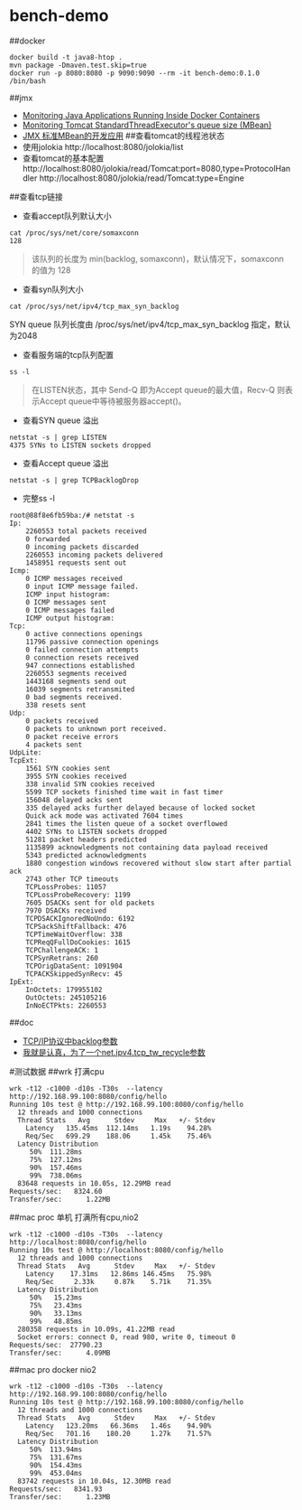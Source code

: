 # bench-demo
##docker
```
docker build -t java8-htop .
mvn package -Dmaven.test.skip=true
docker run -p 8080:8080 -p 9090:9090 --rm -it bench-demo:0.1.0 /bin/bash
```
##jmx
- [Monitoring Java Applications Running Inside Docker Containers](http://www.jamasoftware.com/blog/monitoring-java-applications/)
- [Monitoring Tomcat StandardThreadExecutor's queue size (MBean)](http://stackoverflow.com/questions/26073272/monitoring-tomcat-standardthreadexecutors-queue-size-mbean)
- [JMX 标准MBean的开发应用](http://topmanopensource.iteye.com/blog/518415)
##查看tomcat的线程池状态
- 使用jolokia
http://localhost:8080/jolokia/list
- 查看tomcat的基本配置
http://localhost:8080/jolokia/read/Tomcat:port=8080,type=ProtocolHandler
http://localhost:8080/jolokia/read/Tomcat:type=Engine

##查看tcp链接
- 查看accept队列默认大小
```
cat /proc/sys/net/core/somaxconn
128
```
>该队列的长度为 min(backlog, somaxconn)，默认情况下，somaxconn 的值为 128
- 查看syn队列大小
```
cat /proc/sys/net/ipv4/tcp_max_syn_backlog
```
SYN queue 队列长度由 /proc/sys/net/ipv4/tcp_max_syn_backlog 指定，默认为2048
- 查看服务端的tcp队列配置
```
ss -l
```
>在LISTEN状态，其中 Send-Q 即为Accept queue的最大值，Recv-Q 则表示Accept queue中等待被服务器accept()。
- 查看SYN queue 溢出
```
netstat -s | grep LISTEN
4375 SYNs to LISTEN sockets dropped
```
- 查看Accept queue 溢出
```
netstat -s | grep TCPBacklogDrop
```
- 完整ss -l
```
root@88f8e6fb59ba:/# netstat -s
Ip:
    2260553 total packets received
    0 forwarded
    0 incoming packets discarded
    2260553 incoming packets delivered
    1458951 requests sent out
Icmp:
    0 ICMP messages received
    0 input ICMP message failed.
    ICMP input histogram:
    0 ICMP messages sent
    0 ICMP messages failed
    ICMP output histogram:
Tcp:
    0 active connections openings
    11796 passive connection openings
    0 failed connection attempts
    0 connection resets received
    947 connections established
    2260553 segments received
    1443168 segments send out
    16039 segments retransmited
    0 bad segments received.
    338 resets sent
Udp:
    0 packets received
    0 packets to unknown port received.
    0 packet receive errors
    4 packets sent
UdpLite:
TcpExt:
    1561 SYN cookies sent
    3955 SYN cookies received
    338 invalid SYN cookies received
    5599 TCP sockets finished time wait in fast timer
    156048 delayed acks sent
    335 delayed acks further delayed because of locked socket
    Quick ack mode was activated 7604 times
    2841 times the listen queue of a socket overflowed
    4402 SYNs to LISTEN sockets dropped
    51281 packet headers predicted
    1135899 acknowledgments not containing data payload received
    5343 predicted acknowledgments
    1880 congestion windows recovered without slow start after partial ack
    2743 other TCP timeouts
    TCPLossProbes: 11057
    TCPLossProbeRecovery: 1199
    7605 DSACKs sent for old packets
    7970 DSACKs received
    TCPDSACKIgnoredNoUndo: 6192
    TCPSackShiftFallback: 476
    TCPTimeWaitOverflow: 338
    TCPReqQFullDoCookies: 1615
    TCPChallengeACK: 1
    TCPSynRetrans: 260
    TCPOrigDataSent: 1091904
    TCPACKSkippedSynRecv: 45
IpExt:
    InOctets: 179955102
    OutOctets: 245105216
    InNoECTPkts: 2260553
```
##doc
- [TCP/IP协议中backlog参数](http://www.cnblogs.com/Orgliny/p/5780796.html?from=timeline)
- [我就是认真，为了一个net.ipv4.tcp_tw_recycle参数](http://udn.yyuap.com/thread-99657-1-1.html)


#测试数据
##wrk
打满cpu
```
wrk -t12 -c1000 -d10s -T30s  --latency http://192.168.99.100:8080/config/hello
Running 10s test @ http://192.168.99.100:8080/config/hello
  12 threads and 1000 connections
  Thread Stats   Avg      Stdev     Max   +/- Stdev
    Latency   135.45ms  112.14ms   1.19s    94.28%
    Req/Sec   699.29    188.06     1.45k    75.46%
  Latency Distribution
     50%  111.28ms
     75%  127.12ms
     90%  157.46ms
     99%  738.06ms
  83648 requests in 10.05s, 12.29MB read
Requests/sec:   8324.60
Transfer/sec:      1.22MB

```
##mac proc 单机
打满所有cpu,nio2
```
wrk -t12 -c1000 -d10s -T30s  --latency http://localhost:8080/config/hello
Running 10s test @ http://localhost:8080/config/hello
  12 threads and 1000 connections
  Thread Stats   Avg      Stdev     Max   +/- Stdev
    Latency    17.31ms   12.86ms 146.45ms   75.98%
    Req/Sec     2.33k     0.87k    5.71k    71.35%
  Latency Distribution
     50%   15.23ms
     75%   23.43ms
     90%   33.13ms
     99%   48.85ms
  280358 requests in 10.09s, 41.22MB read
  Socket errors: connect 0, read 980, write 0, timeout 0
Requests/sec:  27790.23
Transfer/sec:      4.09MB
```
##mac pro docker nio2
```
wrk -t12 -c1000 -d10s -T30s  --latency http://192.168.99.100:8080/config/hello
Running 10s test @ http://192.168.99.100:8080/config/hello
  12 threads and 1000 connections
  Thread Stats   Avg      Stdev     Max   +/- Stdev
    Latency   123.20ms   66.36ms   1.46s    94.90%
    Req/Sec   701.16    180.20     1.27k    71.57%
  Latency Distribution
     50%  113.94ms
     75%  131.67ms
     90%  154.43ms
     99%  453.04ms
  83742 requests in 10.04s, 12.30MB read
Requests/sec:   8341.93
Transfer/sec:      1.23MB
```
